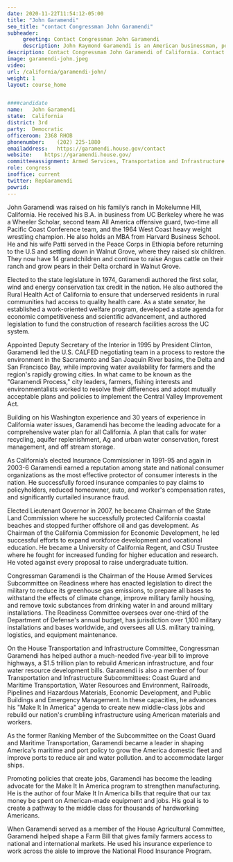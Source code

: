 ```yaml
---
date: 2020-11-22T11:54:12-05:00
title: "John Garamendi"
seo_title: "contact Congressman John Garamendi"
subheader:
     greeting: Contact Congressman John Garamendi 
     description: John Raymond Garamendi is an American businessman, politician, and member of the Democratic Party who has represented areas of Northern California between San Francisco and Sacramento, including the cities of Fairfield and Suisun City, in the United States House of Representatives since November 2009.
description: Contact Congressman John Garamendi of California. Contact information for John Garamendi includes email address, phone number, and mailing address.
image: garamendi-john.jpeg
video: 
url: /california/garamendi-john/
weight: 1
layout: course_home


####candidate
name:	John Garamendi
state:	California
district: 3rd
party:	Democratic
officeroom:	2368 RHOB
phonenumber:	(202) 225-1880
emailaddress:	https://garamendi.house.gov/contact
website:	https://garamendi.house.gov/
committeeassignment: Armed Services, Transportation and Infrastructure
role: congress
inoffice: current
twitter: RepGaramendi
powrid: 
---
```


John Garamendi was raised on his family’s ranch in Mokelumne Hill, California. He received his B.A. in business from UC Berkeley where he was a Wheeler Scholar, second team All America offensive guard, two-time all Pacific Coast Conference team, and the 1964 West Coast heavy weight wrestling champion. He also holds an MBA from Harvard Business School. He and his wife Patti served in the Peace Corps in Ethiopia before returning to the U.S and settling down in Walnut Grove, where they raised six children. They now have 14 grandchildren and continue to raise Angus cattle on their ranch and grow pears in their Delta orchard in Walnut Grove.

Elected to the state legislature in 1974, Garamendi authored the first solar, wind and energy conservation tax credit in the nation. He also authored the Rural Health Act of California to ensure that underserved residents in rural communities had access to quality health care. As a state senator, he established a work-oriented welfare program, developed a state agenda for economic competitiveness and scientific advancement, and authored legislation to fund the construction of research facilities across the UC system.

Appointed Deputy Secretary of the Interior in 1995 by President Clinton, Garamendi led the U.S. CALFED negotiating team in a process to restore the environment in the Sacramento and San Joaquin River basins, the Delta and San Francisco Bay, while improving  water availability for farmers and the region's rapidly growing cities. In what came to be known as the "Garamendi Process," city leaders, farmers, fishing interests and environmentalists worked to resolve their differences and adopt mutually acceptable plans and policies to implement the Central Valley Improvement Act.

Building on his Washington experience and 30 years of experience in California water issues, Garamendi has become the leading advocate for a comprehensive water plan for all California. A plan that calls for water recycling, aquifer replenishment, Ag and urban water conservation, forest management, and off stream storage.

As California’s  elected Insurance Commissioner in 1991-95 and again in 2003-6 Garamendi earned a reputation among state and national consumer organizations as the most effective protector of consumer interests in the nation. He successfully forced insurance companies to pay claims to policyholders, reduced homeowner, auto, and worker's compensation rates, and significantly curtailed insurance fraud.

Elected  Lieutenant Governor in 2007, he became Chairman of the State Land Commission where he successfully protected California coastal  beaches and stopped further offshore oil and gas development.    As Chairman of the California Commission for Economic Development, he led successful efforts to expand workforce development and vocational education.   He became a University of California Regent, and CSU Trustee where he fought for increased funding for higher education and research.  He voted against every proposal to raise undergraduate tuition.

Congressman Garamendi is the Chairman of the House Armed Services Subcommittee on Readiness where has enacted legislation to direct the military to reduce its greenhouse gas emissions, to prepare all bases to withstand the effects of climate change, improve military family housing,  and remove toxic substances from drinking water in and around military installations.  The Readiness Committee oversees over one-third of the Department of Defense's annual budget, has jurisdiction over 1,100 military installations and bases worldwide, and oversees all U.S. military training, logistics, and equipment maintenance.

On the House Transportation and Infrastructure Committee, Congressman Garamendi has helped author a much-needed five-year bill to improve highways, a $1.5 trillion plan to rebuild American infrastructure, and four water resource development bills.   Garamendi is also a member of four Transportation and Infrastructure Subcommittees: Coast Guard and Maritime Transportation, Water Resources and Environment, Railroads, Pipelines and Hazardous Materials, Economic Development, and Public Buildings and Emergency Management. In these capacities, he advances his "Make It In America" agenda to create new middle-class jobs and rebuild our nation's crumbling infrastructure using American materials and workers.

As the former Ranking Member of the Subcommittee on the Coast Guard and Maritime Transportation, Garamendi became a leader in  shaping America's maritime and port policy to grow the America domestic fleet and improve  ports to reduce  air and water pollution.  and to accommodate larger ships.

Promoting policies that create jobs, Garamendi has become the leading advocate for the Make It In America program to strengthen manufacturing. He is the author of four Make It In America bills that require that our tax money be spent on American-made equipment and jobs. His goal is to create a pathway to the middle class for thousands of hardworking Americans. 

When Garamendi served as a member of the House Agricultural Committee, Garamendi helped shape a Farm Bill that gives family farmers access to national and international markets. He used his insurance experience to work across the aisle to improve the National Flood Insurance Program.